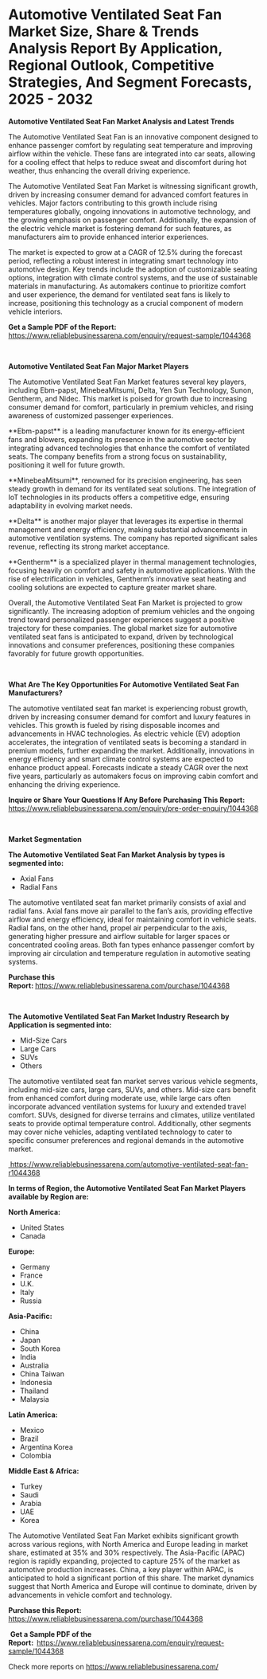 <p><h1>Automotive Ventilated Seat Fan Market Size, Share & Trends Analysis Report By Application, Regional Outlook, Competitive Strategies, And Segment Forecasts, 2025 - 2032</h1></p><p><strong>Automotive Ventilated Seat Fan Market Analysis and Latest Trends</strong></p>
<p><p>The Automotive Ventilated Seat Fan is an innovative component designed to enhance passenger comfort by regulating seat temperature and improving airflow within the vehicle. These fans are integrated into car seats, allowing for a cooling effect that helps to reduce sweat and discomfort during hot weather, thus enhancing the overall driving experience.</p><p>The Automotive Ventilated Seat Fan Market is witnessing significant growth, driven by increasing consumer demand for advanced comfort features in vehicles. Major factors contributing to this growth include rising temperatures globally, ongoing innovations in automotive technology, and the growing emphasis on passenger comfort. Additionally, the expansion of the electric vehicle market is fostering demand for such features, as manufacturers aim to provide enhanced interior experiences.</p><p>The market is expected to grow at a CAGR of 12.5% during the forecast period, reflecting a robust interest in integrating smart technology into automotive design. Key trends include the adoption of customizable seating options, integration with climate control systems, and the use of sustainable materials in manufacturing. As automakers continue to prioritize comfort and user experience, the demand for ventilated seat fans is likely to increase, positioning this technology as a crucial component of modern vehicle interiors.</p></p>
<p><strong>Get a Sample PDF of the Report:&nbsp;</strong> <a href="https://www.reliablebusinessarena.com/enquiry/request-sample/1044368?utm_campaign=3017&utm_medium=2&utm_source=Github&utm_content=ia&utm_term=27032025&utm_id=automotive-ventilated-seat-fan">https://www.reliablebusinessarena.com/enquiry/request-sample/1044368</a></p>
<p>&nbsp;</p>
<p><strong>Automotive Ventilated Seat Fan Major Market Players</strong></p>
<p><p>The Automotive Ventilated Seat Fan Market features several key players, including Ebm-papst, MinebeaMitsumi, Delta, Yen Sun Technology, Sunon, Gentherm, and Nidec. This market is poised for growth due to increasing consumer demand for comfort, particularly in premium vehicles, and rising awareness of customized passenger experiences.</p><p>**Ebm-papst** is a leading manufacturer known for its energy-efficient fans and blowers, expanding its presence in the automotive sector by integrating advanced technologies that enhance the comfort of ventilated seats. The company benefits from a strong focus on sustainability, positioning it well for future growth. </p><p>**MinebeaMitsumi**, renowned for its precision engineering, has seen steady growth in demand for its ventilated seat solutions. The integration of IoT technologies in its products offers a competitive edge, ensuring adaptability in evolving market needs. </p><p>**Delta** is another major player that leverages its expertise in thermal management and energy efficiency, making substantial advancements in automotive ventilation systems. The company has reported significant sales revenue, reflecting its strong market acceptance.</p><p>**Gentherm** is a specialized player in thermal management technologies, focusing heavily on comfort and safety in automotive applications. With the rise of electrification in vehicles, Gentherm’s innovative seat heating and cooling solutions are expected to capture greater market share. </p><p>Overall, the Automotive Ventilated Seat Fan Market is projected to grow significantly. The increasing adoption of premium vehicles and the ongoing trend toward personalized passenger experiences suggest a positive trajectory for these companies. The global market size for automotive ventilated seat fans is anticipated to expand, driven by technological innovations and consumer preferences, positioning these companies favorably for future growth opportunities.</p></p>
<p>&nbsp;</p>
<p><strong>What Are The Key Opportunities For Automotive Ventilated Seat Fan Manufacturers?</strong></p>
<p><p>The automotive ventilated seat fan market is experiencing robust growth, driven by increasing consumer demand for comfort and luxury features in vehicles. This growth is fueled by rising disposable incomes and advancements in HVAC technologies. As electric vehicle (EV) adoption accelerates, the integration of ventilated seats is becoming a standard in premium models, further expanding the market. Additionally, innovations in energy efficiency and smart climate control systems are expected to enhance product appeal. Forecasts indicate a steady CAGR over the next five years, particularly as automakers focus on improving cabin comfort and enhancing the driving experience.</p></p>
<p><strong>Inquire or Share Your Questions If Any Before Purchasing This Report:</strong> <a href="https://www.reliablebusinessarena.com/enquiry/pre-order-enquiry/1044368?utm_campaign=3017&utm_medium=2&utm_source=Github&utm_content=ia&utm_term=27032025&utm_id=automotive-ventilated-seat-fan">https://www.reliablebusinessarena.com/enquiry/pre-order-enquiry/1044368</a></p>
<p>&nbsp;</p>
<p><strong>Market Segmentation</strong></p>
<p><strong>The Automotive Ventilated Seat Fan Market Analysis by types is segmented into:</strong></p>
<p><ul><li>Axial Fans</li><li>Radial Fans</li></ul></p>
<p><p>The automotive ventilated seat fan market primarily consists of axial and radial fans. Axial fans move air parallel to the fan’s axis, providing effective airflow and energy efficiency, ideal for maintaining comfort in vehicle seats. Radial fans, on the other hand, propel air perpendicular to the axis, generating higher pressure and airflow suitable for larger spaces or concentrated cooling areas. Both fan types enhance passenger comfort by improving air circulation and temperature regulation in automotive seating systems.</p></p>
<p><strong>Purchase this Report:&nbsp;</strong><a href="https://www.reliablebusinessarena.com/purchase/1044368?utm_campaign=3017&utm_medium=2&utm_source=Github&utm_content=ia&utm_term=27032025&utm_id=automotive-ventilated-seat-fan">https://www.reliablebusinessarena.com/purchase/1044368</a></p>
<p>&nbsp;</p>
<p><strong>The Automotive Ventilated Seat Fan Market Industry Research by Application is segmented into:</strong></p>
<p><ul><li>Mid-Size Cars</li><li>Large Cars</li><li>SUVs</li><li>Others</li></ul></p>
<p><p>The automotive ventilated seat fan market serves various vehicle segments, including mid-size cars, large cars, SUVs, and others. Mid-size cars benefit from enhanced comfort during moderate use, while large cars often incorporate advanced ventilation systems for luxury and extended travel comfort. SUVs, designed for diverse terrains and climates, utilize ventilated seats to provide optimal temperature control. Additionally, other segments may cover niche vehicles, adapting ventilated technology to cater to specific consumer preferences and regional demands in the automotive market.</p></p>
<p><a href="https://www.reliablebusinessarena.com/automotive-ventilated-seat-fan-r1044368?utm_campaign=3017&utm_medium=2&utm_source=Github&utm_content=ia&utm_term=27032025&utm_id=automotive-ventilated-seat-fan">&nbsp;https://www.reliablebusinessarena.com/automotive-ventilated-seat-fan-r1044368</a></p>
<p><strong>In terms of Region, the Automotive Ventilated Seat Fan Market Players available by Region are:</strong></p>
<p>
    <p> <strong> North America: </strong>
        <ul>
            <li>United States</li>
            <li>Canada</li>
        </ul>
        </p> 
    <p> <strong> Europe: </strong>
        <ul>
            <li>Germany</li>
            <li>France</li>
            <li>U.K.</li>
            <li>Italy</li>
            <li>Russia</li>
        </ul>
        </p> 
    <p> <strong> Asia-Pacific: </strong>
        <ul>
            <li>China</li>
            <li>Japan</li>
            <li>South Korea</li>
            <li>India</li>
            <li>Australia</li>
            <li>China Taiwan</li>
            <li>Indonesia</li>
            <li>Thailand</li>
            <li>Malaysia</li>
        </ul>
        </p> 
    <p> <strong> Latin America: </strong>
        <ul>
            <li>Mexico</li>
            <li>Brazil</li>
            <li>Argentina Korea</li>
            <li>Colombia</li>
        </ul>
        </p> 
    <p> <strong> Middle East & Africa: </strong>
        <ul>
            <li>Turkey</li>
            <li>Saudi</li>
            <li>Arabia</li>
            <li>UAE</li>
            <li>Korea</li>
        </ul>
    </p>
    </p>
<p><p>The Automotive Ventilated Seat Fan Market exhibits significant growth across various regions, with North America and Europe leading in market share, estimated at 35% and 30% respectively. The Asia-Pacific (APAC) region is rapidly expanding, projected to capture 25% of the market as automotive production increases. China, a key player within APAC, is anticipated to hold a significant portion of this share. The market dynamics suggest that North America and Europe will continue to dominate, driven by advancements in vehicle comfort and technology.</p></p>
<p><strong>Purchase this Report: </strong><a href="https://www.reliablebusinessarena.com/purchase/1044368?utm_campaign=3017&utm_medium=2&utm_source=Github&utm_content=ia&utm_term=27032025&utm_id=automotive-ventilated-seat-fan">https://www.reliablebusinessarena.com/purchase/1044368</a></p>
<p>&nbsp;<strong>Get a Sample PDF of the Report:&nbsp;&nbsp;</strong><a href="https://www.reliablebusinessarena.com/enquiry/request-sample/1044368?utm_campaign=3017&utm_medium=2&utm_source=Github&utm_content=ia&utm_term=27032025&utm_id=automotive-ventilated-seat-fan">https://www.reliablebusinessarena.com/enquiry/request-sample/1044368</a></p>
<p><strong></strong></p>
<p>Check more reports on <a href="https://www.reliablebusinessarena.com/?utm_campaign=3017&utm_medium=2&utm_source=Github&utm_content=ia&utm_term=27032025&utm_id=automotive-ventilated-seat-fan">https://www.reliablebusinessarena.com/</a></p>